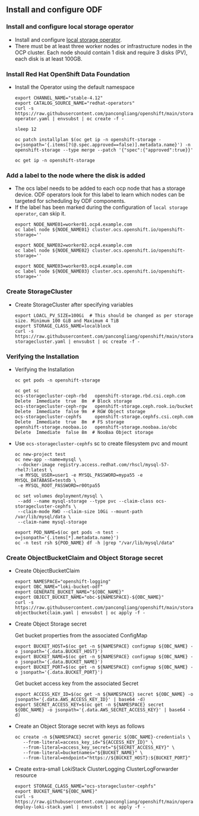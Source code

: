 ## Install and configure ODF

### Install and configure local storage operator
* Install and configure [local storage operator](https://github.com/pancongliang/openshift/blob/main/storage/local-sc/readme.md).
* There must be at least three worker nodes or infrastructure nodes in the OCP cluster. Each node should contain 1 disk and require 3 disks (PV), each disk is at least 100GB.
  
### Install Red Hat OpenShift Data Foundation
* Install the Operator using the default namespace
  ```
  export CHANNEL_NAME="stable-4.12"
  export CATALOG_SOURCE_NAME="redhat-operators"
  curl -s https://raw.githubusercontent.com/pancongliang/openshift/main/storage/odf/01-operator.yaml | envsubst | oc create -f -

  sleep 12
  
  oc patch installplan $(oc get ip -n openshift-storage -o=jsonpath='{.items[?(@.spec.approved==false)].metadata.name}') -n openshift-storage --type merge --patch '{"spec":{"approved":true}}'

  oc get ip -n openshift-storage
  ```


### Add a label to the node where the disk is added
* The ocs label needs to be added to each ocp node that has a storage device. ODF operators look for this label to learn which nodes can be targeted for scheduling by ODF components.
* If the label has been marked during the configuration of `local storage operator`, can skip it.
  ```
  export NODE_NAME01=worker01.ocp4.example.com
  oc label node ${NODE_NAME01} cluster.ocs.openshift.io/openshift-storage=''

  export NODE_NAME02=worker02.ocp4.example.com
  oc label node ${NODE_NAME02} cluster.ocs.openshift.io/openshift-storage=''

  export NODE_NAME03=worker03.ocp4.example.com
  oc label node ${NODE_NAME03} cluster.ocs.openshift.io/openshift-storage=''
  ```

### Create StorageCluster
* Create StorageCluster after specifying variables
  ```
  export LOACL_PV_SIZE=100Gi  # This should be changed as per storage size. Minimum 100 GiB and Maximum 4 TiB
  export STORAGE_CLASS_NAME=localblock
  curl -s https://raw.githubusercontent.com/pancongliang/openshift/main/storage/odf/02-storagecluster.yaml | envsubst | oc create -f -
  ```

### Verifying the Installation
* Verifying the Installation
  ```
  oc get pods -n openshift-storage

  oc get sc
  ocs-storagecluster-ceph-rbd   openshift-storage.rbd.csi.ceph.com      Delete  Immediate  true  8m  # Block storage
  ocs-storagecluster-ceph-rgw   openshift-storage.ceph.rook.io/bucket   Delete  Immediate  false 9m  # RGW Object storage
  ocs-storagecluster-cephfs     openshift-storage.cephfs.csi.ceph.com   Delete  Immediate  true  8m  # FS storage
  openshift-storage.noobaa.io   openshift-storage.noobaa.io/obc         Delete  Immediate  false 8m  # NooBaa Object storage
  ```
    
* Use `ocs-storagecluster-cephfs` sc to create filesystem pvc and mount
  ```
  oc new-project test
  oc new-app --name=mysql \
   --docker-image registry.access.redhat.com/rhscl/mysql-57-rhel7:latest \
   -e MYSQL_USER=user1 -e MYSQL_PASSWORD=mypa55 -e MYSQL_DATABASE=testdb \
   -e MYSQL_ROOT_PASSWORD=r00tpa55

  oc set volumes deployment/mysql \
   --add --name mysql-storage --type pvc --claim-class ocs-storagecluster-cephfs \
   --claim-mode RWO --claim-size 10Gi --mount-path /var/lib/mysql/data \
   --claim-name mysql-storage

  export POD_NAME=$(oc get pods -n test -o=jsonpath='{.items[*].metadata.name}')
  oc -n test rsh ${POD_NAME} df -h |grep "/var/lib/mysql/data"
  ```

### Create ObjectBucketClaim and Object Storage secret 
* Create ObjectBucketClaim
   ```
   export NAMESPACE="openshift-logging"
   export OBC_NAME="loki-bucket-odf"
   export GENERATE_BUCKET_NAME="${OBC_NAME}"
   export OBJECT_BUCKET_NAME="obc-${NAMESPACE}-${OBC_NAME}"
   curl -s https://raw.githubusercontent.com/pancongliang/openshift/main/storage/odf/03-objectbucketclaim.yaml | envsubst | oc apply -f -
   ```

* Create Object Storage secret

  Get bucket properties from the associated ConfigMap
   ```
   export BUCKET_HOST=$(oc get -n ${NAMESPACE} configmap ${OBC_NAME} -o jsonpath='{.data.BUCKET_HOST}')
   export BUCKET_NAME=$(oc get -n ${NAMESPACE} configmap ${OBC_NAME} -o jsonpath='{.data.BUCKET_NAME}')
   export BUCKET_PORT=$(oc get -n ${NAMESPACE} configmap ${OBC_NAME} -o jsonpath='{.data.BUCKET_PORT}')
   ```
  Get bucket access key from the associated Secret
   ```
   export ACCESS_KEY_ID=$(oc get -n ${NAMESPACE} secret ${OBC_NAME} -o jsonpath='{.data.AWS_ACCESS_KEY_ID}' | base64 -d)
   export SECRET_ACCESS_KEY=$(oc get -n ${NAMESPACE} secret ${OBC_NAME} -o jsonpath='{.data.AWS_SECRET_ACCESS_KEY}' | base64 -d)
   ```

* Create an Object Storage secret with keys as follows
   ```
   oc create -n ${NAMESPACE} secret generic ${OBC_NAME}-credentials \
      --from-literal=access_key_id="${ACCESS_KEY_ID}" \
      --from-literal=access_key_secret="${SECRET_ACCESS_KEY}" \
      --from-literal=bucketnames="${BUCKET_NAME}" \
      --from-literal=endpoint="https://${BUCKET_HOST}:${BUCKET_PORT}"
   ```

* Create extra-small LokiStack ClusterLogging ClusterLogForwarder resource
   ```
  export STORAGE_CLASS_NAME="ocs-storagecluster-cephfs"
  export BUCKET_NAME"${OBC_NAME}"
  curl -s https://raw.githubusercontent.com/pancongliang/openshift/main/operator/logging/lokistack/03-deploy-loki-stack.yaml | envsubst | oc apply -f -
   ```

